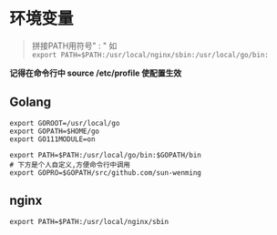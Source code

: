 # 环境变量
> 拼接PATH用符号" : "  如 <br>
`export PATH=$PATH:/usr/local/nginx/sbin:/usr/local/go/bin:` 

**记得在命令行中 source /etc/profile 使配置生效**

## Golang
```bazaar
export GOROOT=/usr/local/go
export GOPATH=$HOME/go
export GO111MODULE=on

export PATH=$PATH:/usr/local/go/bin:$GOPATH/bin
# 下方是个人自定义,方便命令行中调用
export GOPRO=$GOPATH/src/github.com/sun-wenming
```

## nginx
```bazaar
export PATH=$PATH:/usr/local/nginx/sbin
```
